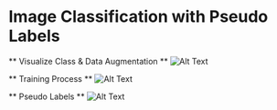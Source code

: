 # Image Classification with Pseudo Labels #

** Visualize Class & Data Augmentation **
![Alt Text](img/input.png)

** Training Process **
![Alt Text](img/train.png)

** Pseudo Labels **
![Alt Text](img/pseudo.png)
